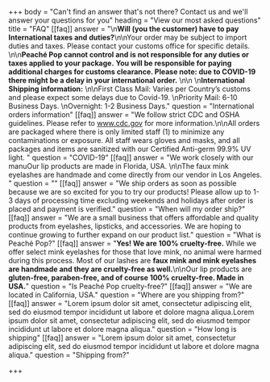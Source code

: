 +++
body = "Can't find an answer that's not there? Contact us and we'll answer your questions for you"
heading = "View our most asked questions"
title = "FAQ"
[[faq]]
answer = "\n**Will (you the customer) have to pay International taxes and duties?**\n\nYour order may be subject to import duties and taxes. Please contact your customs office for specific details. \n\n**Peaché Pop cannot control and is not responsible for any duties or taxes applied to your package.** **You will be responsible for paying additional charges for customs clearance. Please note: due to COVID-19 there might be a delay in your international order.** \n\n  \n**International Shipping information:** \n\nFirst Class Mail: Varies per Country’s customs and please expect some delays due to Covid-19.  \nPriority Mail: 6-10 Business Days.  \nOvernight: 1-2 Business Days."
question = "International orders information"
[[faq]]
answer = "We follow strict CDC and OSHA guidelines. Please refer to www.cdc.gov for more information.\n\nAll orders are packaged where there is only limited staff (1) to minimize any contaminations or exposure. All staff wears gloves and masks, and all packages and items are sanitized with our Certified Anti-germ 99.9% UV light. "
question = "COVID-19"
[[faq]]
answer = "We work closely with our manuOur lip products are made in Florida, USA. \n\nThe faux mink eyelashes are handmade and come directly from our vendor in Los Angeles. "
question = ""
[[faq]]
answer = "We ship orders as soon as possible because we are so excited for you to try our products! Please allow up to 1-3 days of processing time excluding weekends and holidays after order is placed and payment is verified."
question = "When will my order ship?"
[[faq]]
answer = "We are a small business that offers affordable and quality products from eyelashes, lipsticks, and accessories. We are hoping to continue growing to further expand on our product list."
question = "What is Peaché Pop?"
[[faq]]
answer = "**Yes! We are 100% cruelty-free.** While we offer select mink eyelashes for those that love mink, no animal were harmed during this process. Most of our lashes are **faux mink and mink eyelashes are handmade and they are cruelty-free as well.**\n\nOur lip products are **gluten-free, paraben-free, and of course 100% cruelty-free. Made in USA.**"
question = "Is Peaché Pop cruelty-free?"
[[faq]]
answer = "We are located in California, USA."
question = "Where are you shipping from?"
[[faq]]
answer = "Lorem ipsum dolor sit amet, consectetur adipiscing elit, sed do eiusmod tempor incididunt ut labore et dolore magna aliqua.Lorem ipsum dolor sit amet, consectetur adipiscing elit, sed do eiusmod tempor incididunt ut labore et dolore magna aliqua."
question = "How long is shipping"
[[faq]]
answer = "Lorem ipsum dolor sit amet, consectetur adipiscing elit, sed do eiusmod tempor incididunt ut labore et dolore magna aliqua."
question = "Shipping from?"

+++
